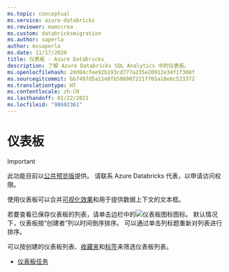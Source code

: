```yaml
---
ms.topic: conceptual
ms.service: azure-databricks
ms.reviewer: mamccrea
ms.custom: databricksmigration
ms.author: saperla
author: mssaperla
ms.date: 11/17/2020
title: 仪表板 - Azure Databricks
description: 了解 Azure Databricks SQL Analytics 中的仪表板。
ms.openlocfilehash: 2dd04cfee92b193cd777a235e20912e34f1f300f
ms.sourcegitcommit: bb7497d5a11e8fb506907221ff65a18e6c523372
ms.translationtype: HT
ms.contentlocale: zh-CN
ms.lasthandoff: 01/22/2021
ms.locfileid: "98692361"
---
```

# <a name="dashboards"></a>仪表板

> [!IMPORTANT]
>
> 此功能目前以[公共预览版](../../../release-notes/release-types.md)提供。 请联系 Azure Databricks 代表，以申请访问权限。

使用仪表板可以合并[可视化效果](../visualizations/index.md)和用于提供数据上下文的文本框。

若要查看已保存仪表板的列表，请单击边栏中的![仪表板图标](../../../_static/images/icons/dashboards-icon.png)图标。 默认情况下，仪表板按“创建者”列以时间倒序排序。  可以通过单击列标题重新对列表进行排序。

可以按创建的仪表板列表、[收藏夹](../favorites-tags.md#favorites)和[标签](../favorites-tags.md#tags)来筛选仪表板列表。

* [仪表板任务](dashboards.md)